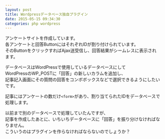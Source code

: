 ```yaml
---
layout: post
title: Wordpressデータベース独自プラグイン
date: 2015-05-15 09:34:30
categories: php wordpress
---
```

<p>アンケートサイトを作成しています。<br>
各アンケートと回答ButtonにはそれぞれIDが割り付けられています。<br>
そのButtonをクリックすればAjax送受信し、回答結果がシームレスに表示されます。</p>

<p>データベースはWordPressで使用しているデータベースにして<br>
WordPressのWP_POSTに「回答」の新しいカラムを追加し、<br>
記事記入画面にその質問の回答をコンボボックスなどで選択できるようにしたいです。</p>

<p>記事にはアンケートの数だけ<code>&lt;form&gt;</code>があり、割り当てられたIDをデータベースで処理します。</p>

<p>以前まで別のデータベースで処理していたんですが、<br>
記事を作成したあとに、いちいちデータベースに「回答」を振り分けなければなりません。<br>
こういうのはプラグインを作らなければならないのでしょうか？</p>

